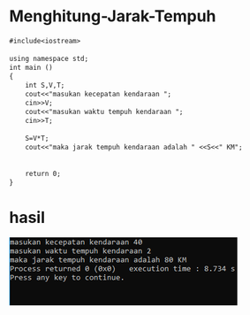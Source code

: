 # Menghitung-Jarak-Tempuh
    #include<iostream>

    using namespace std;
    int main ()
    {
        int S,V,T;
        cout<<"masukan kecepatan kendaraan ";
        cin>>V;
        cout<<"masukan waktu tempuh kendaraan ";
        cin>>T;

        S=V*T;
        cout<<"maka jarak tempuh kendaraan adalah " <<S<<" KM";


        return 0;
    }
# hasil
![img](https://raw.githubusercontent.com/AminPriadi/Menghitung-Jarak-Tempuh/master/jarak%20tempuh.png)
